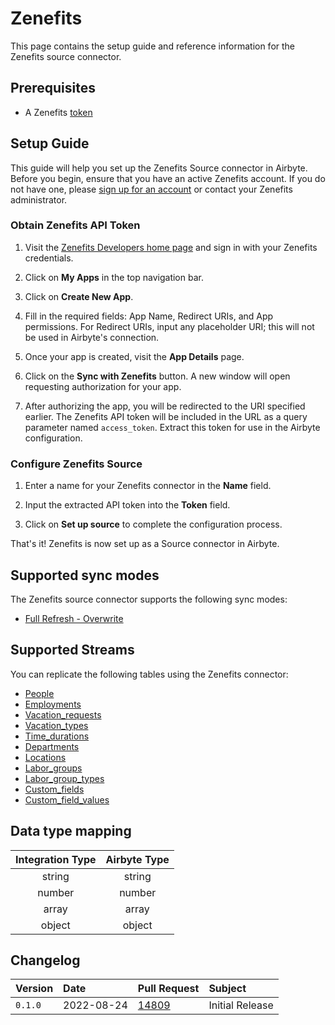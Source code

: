 # Zenefits

This page contains the setup guide and reference information for the Zenefits source connector.

## Prerequisites

- A Zenefits [token](https://developers.zenefits.com/v1.0/docs/auth)

## Setup Guide

This guide will help you set up the Zenefits Source connector in Airbyte. Before you begin, ensure that you have an active Zenefits account. If you do not have one, please [sign up for an account](https://www.zenefits.com/) or contact your Zenefits administrator.

### Obtain Zenefits API Token

1. Visit the [Zenefits Developers home page](https://developers.zenefits.com/) and sign in with your Zenefits credentials.

2. Click on **My Apps** in the top navigation bar.

3. Click on **Create New App**.

4. Fill in the required fields: App Name, Redirect URIs, and App permissions. For Redirect URIs, input any placeholder URI; this will not be used in Airbyte's connection.

5. Once your app is created, visit the **App Details** page.

6. Click on the **Sync with Zenefits** button. A new window will open requesting authorization for your app.

7. After authorizing the app, you will be redirected to the URI specified earlier. The Zenefits API token will be included in the URL as a query parameter named `access_token`. Extract this token for use in the Airbyte configuration.

### Configure Zenefits Source

1. Enter a name for your Zenefits connector in the **Name** field.

2. Input the extracted API token into the **Token** field.

3. Click on **Set up source** to complete the configuration process.

That's it! Zenefits is now set up as a Source connector in Airbyte.

## Supported sync modes

The Zenefits source connector supports the following sync modes:

- [Full Refresh - Overwrite](https://docs.airbyte.com/understanding-airbyte/connections/full-refresh-overwrite/)

## Supported Streams

You can replicate the following tables using the Zenefits connector:

- [People](https://developers.zenefits.com/docs/people)
- [Employments](https://developers.zenefits.com/docs/employment)
- [Vacation_requests](https://developers.zenefits.com/docs/vacation-requests)
- [Vacation_types](https://developers.zenefits.com/docs/vacation-types)
- [Time_durations](https://developers.zenefits.com/docs/time-durations)
- [Departments](https://developers.zenefits.com/docs/department)
- [Locations](https://developers.zenefits.com/docs/location)
- [Labor_groups](https://developers.zenefits.com/docs/labor-groups)
- [Labor_group_types](https://developers.zenefits.com/docs/labor-group-types)
- [Custom_fields](https://developers.zenefits.com/docs/custom-fields)
- [Custom_field_values](https://developers.zenefits.com/docs/custom-field-values)

## Data type mapping

| Integration Type | Airbyte Type |
| :--------------: | :----------: |
|      string      |    string    |
|      number      |    number    |
|      array       |    array     |
|      object      |    object    |

## Changelog

| Version | Date       | Pull Request                                             | Subject         |
| :------ | :--------- | :------------------------------------------------------- | :-------------- |
| `0.1.0` | 2022-08-24 | [14809](https://github.com/airbytehq/airbyte/pull/14809) | Initial Release |
